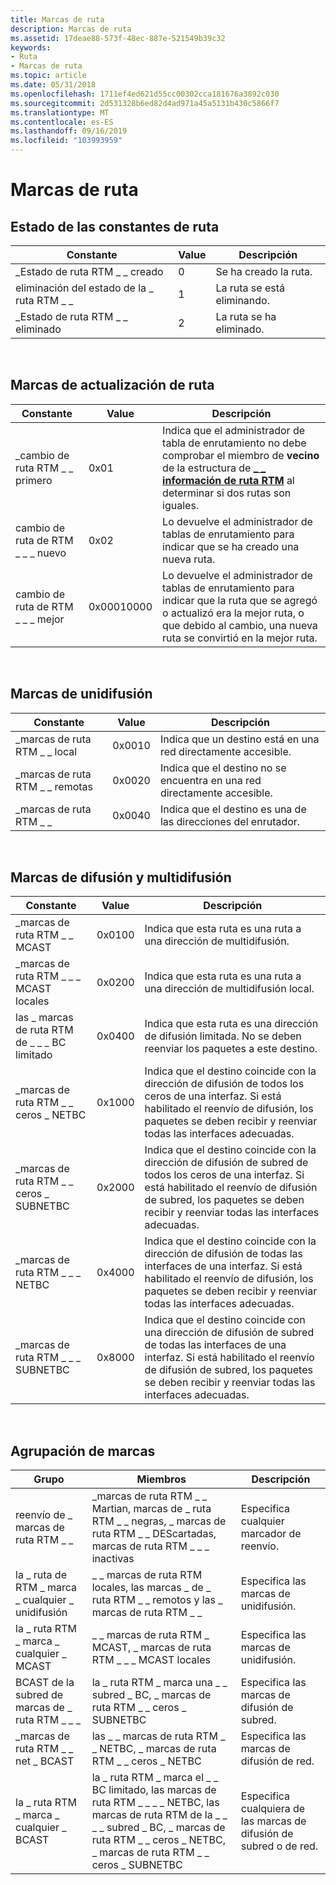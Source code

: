 ```yaml
---
title: Marcas de ruta
description: Marcas de ruta
ms.assetid: 17deae88-573f-48ec-887e-521549b39c32
keywords:
- Ruta
- Marcas de ruta
ms.topic: article
ms.date: 05/31/2018
ms.openlocfilehash: 1711ef4ed621d55cc00302cca181676a3892c030
ms.sourcegitcommit: 2d531328b6ed82d4ad971a45a5131b430c5866f7
ms.translationtype: MT
ms.contentlocale: es-ES
ms.lasthandoff: 09/16/2019
ms.locfileid: "103993959"
---
```

# <a name="route-flags"></a>Marcas de ruta

## <a name="state-of-the-route-constants"></a>Estado de las constantes de ruta



| Constante                    | Value | Descripción             |
|-----------------------------|-------|-------------------------|
| \_Estado de ruta RTM \_ \_ creado  | 0     | Se ha creado la ruta. |
| eliminación del estado de la \_ ruta RTM \_ \_ | 1     | La ruta se está eliminando. |
| \_Estado de ruta RTM \_ \_ eliminado  | 2     | La ruta se ha eliminado. |



 

## <a name="route-update-flags"></a>Marcas de actualización de ruta



| Constante                  | Value      | Descripción                                                                                                                                                                                |
|---------------------------|------------|--------------------------------------------------------------------------------------------------------------------------------------------------------------------------------------------|
| \_cambio de ruta RTM \_ \_ primero | 0x01       | Indica que el administrador de tabla de enrutamiento no debe comprobar el miembro de **vecino** de la estructura de [**\_ \_ información de ruta RTM**](/windows/desktop/api/Rtmv2/ns-rtmv2-rtm_route_info) al determinar si dos rutas son iguales. |
| cambio de ruta de RTM \_ \_ \_ nuevo   | 0x02       | Lo devuelve el administrador de tablas de enrutamiento para indicar que se ha creado una nueva ruta.                                                                                                                 |
| cambio de ruta de RTM \_ \_ \_ mejor  | 0x00010000 | Lo devuelve el administrador de tablas de enrutamiento para indicar que la ruta que se agregó o actualizó era la mejor ruta, o que debido al cambio, una nueva ruta se convirtió en la mejor ruta.           |



 

## <a name="unicast-flags"></a>Marcas de unidifusión



| Constante                  | Value  | Descripción                                                            |
|---------------------------|--------|------------------------------------------------------------------------|
| \_marcas de ruta RTM \_ \_ local  | 0x0010 | Indica que un destino está en una red directamente accesible.            |
| \_marcas de ruta RTM \_ \_ remotas | 0x0020 | Indica que el destino no se encuentra en una red directamente accesible. |
| \_marcas de ruta RTM \_ \_ | 0x0040 | Indica que el destino es una de las direcciones del enrutador.            |



 

## <a name="broadcast-and-multicast-flags"></a>Marcas de difusión y multidifusión



| Constante                           | Value  | Descripción                                                                                                                                                                                                |
|------------------------------------|--------|------------------------------------------------------------------------------------------------------------------------------------------------------------------------------------------------------------|
| \_marcas de ruta RTM \_ \_ MCAST           | 0x0100 | Indica que esta ruta es una ruta a una dirección de multidifusión.                                                                                                                                               |
| \_marcas de ruta RTM \_ \_ \_ MCAST locales    | 0x0200 | Indica que esta ruta es una ruta a una dirección de multidifusión local.                                                                                                                                         |
| las \_ marcas de ruta RTM de \_ \_ \_ BC limitado     | 0x0400 | Indica que esta ruta es una dirección de difusión limitada. No se deben reenviar los paquetes a este destino.                                                                                             |
| \_marcas de ruta RTM \_ \_ ceros \_ NETBC    | 0x1000 | Indica que el destino coincide con la dirección de difusión de todos los ceros de una interfaz. Si está habilitado el reenvío de difusión, los paquetes se deben recibir y reenviar todas las interfaces adecuadas.               |
| \_marcas de ruta RTM \_ \_ ceros \_ SUBNETBC | 0x2000 | Indica que el destino coincide con la dirección de difusión de subred de todos los ceros de una interfaz. Si está habilitado el reenvío de difusión de subred, los paquetes se deben recibir y reenviar todas las interfaces adecuadas. |
| \_marcas de ruta RTM \_ \_ \_ NETBC     | 0x4000 | Indica que el destino coincide con la dirección de difusión de todas las interfaces de una interfaz. Si está habilitado el reenvío de difusión, los paquetes se deben recibir y reenviar todas las interfaces adecuadas.                |
| \_marcas de ruta RTM \_ \_ \_ SUBNETBC  | 0x8000 | Indica que el destino coincide con una dirección de difusión de subred de todas las interfaces de una interfaz. Si está habilitado el reenvío de difusión de subred, los paquetes se deben recibir y reenviar todas las interfaces adecuadas.  |



 

## <a name="grouping-of-flags"></a>Agrupación de marcas



| Grupo                            | Miembros                                                                                                                                                                  | Descripción                                              |
|----------------------------------|--------------------------------------------------------------------------------------------------------------------------------------------------------------------------|----------------------------------------------------------|
| reenvío de \_ marcas de ruta RTM \_ \_    | \_marcas de ruta RTM \_ \_ Martian, marcas de \_ ruta RTM \_ \_ negras, \_ marcas de ruta RTM \_ \_ DEScartadas, marcas de ruta RTM \_ \_ \_ inactivas                                                        | Especifica cualquier marcador de reenvío.                          |
| la \_ ruta de RTM \_ marca \_ cualquier \_ unidifusión  | \_ \_ marcas de ruta RTM locales, las marcas \_ de \_ ruta RTM \_ \_ remotos y las \_ marcas de ruta RTM \_ \_                                                                                           | Especifica las marcas de unidifusión.                             |
| la \_ ruta RTM \_ marca \_ cualquier \_ MCAST    | \_ \_ marcas de ruta RTM \_ MCAST, \_ marcas de ruta RTM \_ \_ \_ MCAST locales                                                                                                                | Especifica las marcas de unidifusión.                             |
| BCAST de la subred de marcas de \_ ruta RTM \_ \_ \_ | la \_ ruta RTM \_ marca una \_ \_ subred \_ BC, \_ marcas de ruta RTM \_ \_ ceros \_ SUBNETBC                                                                                                  | Especifica las marcas de difusión de subred.                    |
| \_marcas de ruta RTM \_ \_ net \_ BCAST    | las \_ \_ marcas de ruta RTM \_ \_ NETBC, \_ marcas de ruta RTM \_ \_ ceros \_ NETBC                                                                                                          | Especifica las marcas de difusión de red.                  |
| la \_ ruta RTM \_ marca \_ cualquier \_ BCAST    | la \_ ruta RTM \_ marca el \_ \_ BC limitado, las marcas de ruta RTM \_ \_ \_ \_ NETBC, las marcas de ruta RTM de la \_ \_ \_ \_ subred \_ BC, \_ marcas de ruta RTM \_ \_ ceros \_ NETBC, \_ marcas de ruta RTM \_ \_ ceros \_ SUBNETBC | Especifica cualquiera de las marcas de difusión de subred o de red. |



 

 

 




